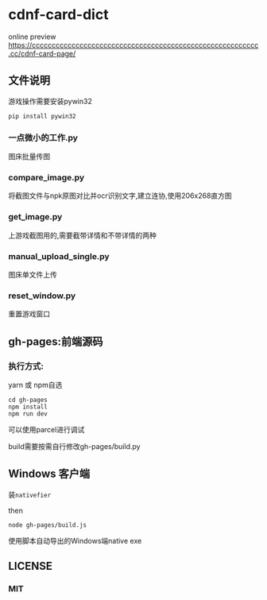 # cdnf-card-dict

online preview https://ccccccccccccccccccccccccccccccccccccccccccccccccccccccccc.cc/cdnf-card-page/
## 文件说明

游戏操作需要安装pywin32

`pip install pywin32`

### 一点微小的工作.py

图床批量传图

### compare_image.py

将截图文件与npk原图对比并ocr识别文字,建立连协,使用206x268直方图

### get_image.py

上游戏截图用的,需要截带详情和不带详情的两种

### manual_upload_single.py

图床单文件上传

### reset_window.py

重置游戏窗口

## gh-pages:前端源码

### 执行方式:

yarn 或 npm自选
```
cd gh-pages
npm install
npm run dev
```

可以使用parcel进行调试

build需要按需自行修改gh-pages/build.py

## Windows 客户端
装`nativefier`

then
```
node gh-pages/build.js
```

使用脚本自动导出的Windows端native exe

## LICENSE
### MIT
